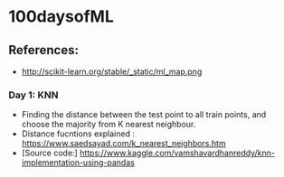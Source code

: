 # 100daysofML

## References: 
* http://scikit-learn.org/stable/_static/ml_map.png

### Day 1: KNN ###
* Finding the distance between the test point to all train points, and choose the majority from K nearest neighbour.
* Distance fucntions explained : https://www.saedsayad.com/k_nearest_neighbors.htm
* [Source code:] https://www.kaggle.com/vamshavardhanreddy/knn-implementation-using-pandas
	
	
